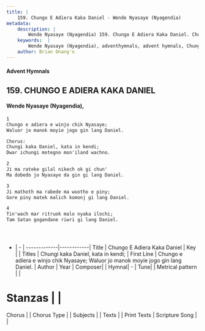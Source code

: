 ```yaml
---
title: |
    159. Chungo E Adiera Kaka Daniel - Wende Nyasaye (Nyagendia)
metadata:
    description: |
        Wende Nyasaye (Nyagendia) 159. Chungo E Adiera Kaka Daniel. Chungo e adiera e winjo chik Nyasaye; Waluor jo manok moyie jogo gin lang Daniel.  Chorus: Chungi kaka Daniel, kata in kendi; Dwar ichungi motegno mon'iland wachno.  
    keywords:  |
        Wende Nyasaye (Nyagendia), adventhymnals, advent hymnals, Chungo E Adiera Kaka Daniel, Chungo e adiera e winjo chik Nyasaye; Waluor jo manok moyie jogo gin lang Daniel.. Chungi kaka Daniel, kata in kendi;
    author: Brian Onang'o
---
```


#### Advent Hymnals
## 159. CHUNGO E ADIERA KAKA DANIEL
####  Wende Nyasaye (Nyagendia),

```txt
1
Chungo e adiera e winjo chik Nyasaye;
Waluor jo manok moyie jogo gin lang Daniel.

Chorus:
Chungi kaka Daniel, kata in kendi;
Dwar ichungi motegno mon'iland wachno.

2
Ji ma rateke gilal nikech ok gi chun'
Ma dobedo jo Nyasaye da gin gi lang Daniel.

3
Ji mathoth ma rabede ma wuotho e piny;
Gore piny matek malich komonj gi lang Daniel.

4
Tin'wach mar ritruok malo nyaka ilochi;
Tam Satan gogandane riwri gi lang Daniel.





```

- |   -  |
-------------|------------|
Title | Chungo E Adiera Kaka Daniel |
Key |  |
Titles | Chungi kaka Daniel, kata in kendi; |
First Line | Chungo e adiera e winjo chik Nyasaye; Waluor jo manok moyie jogo gin lang Daniel. |
Author | 
Year | 
Composer| |
Hymnal|  - |
Tune|  |
Metrical pattern | |
# Stanzas |  |
Chorus |  |
Chorus Type |  |
Subjects | |
Texts |  |
Print Texts | 
Scripture Song |  |
    
